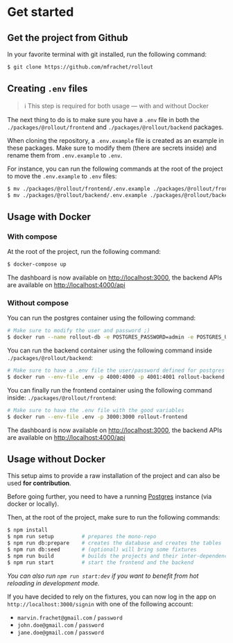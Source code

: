 # Get started

## Get the project from Github

In your favorite terminal with git installed, run the following command:

```sh
$ git clone https://github.com/mfrachet/rollout
```

## Creating `.env` files

> ℹ️ This step is required for both usage — with and without Docker

The next thing to do is to make sure you have a `.env` file in both the `./packages/@rollout/frontend` and `./packages/@rollout/backend` packages.

When cloning the repository, a `.env.example` file is created as an example in these packages. Make sure to modify them (there are secrets inside) and rename them from `.env.example` to `.env`.

For instance, you can run the following commands at the root of the project to move the `.env.example` to `.env` files:

```sh
$ mv ./packages/@rollout/frontend/.env.example ./packages/@rollout/frontend/.env
$ mv ./packages/@rollout/backend/.env.example ./packages/@rollout/backend/.env
```

## Usage with Docker

### With compose

At the root of the project, run the following command:

```sh
$ docker-compose up
```

The dashboard is now available on [http://localhost:3000](http://localhost:3000), the backend APIs are available on [http://localhost:4000/api](http://localhost:4000/api)

### Without compose

You can run the postgres container using the following command:

```sh
# Make sure to modify the user and password ;)
$ docker run --name rollout-db -e POSTGRES_PASSWORD=admin -e POSTGRES_USER=admin -e POSTGRES_DB=rollout -p 5432:5432 -d postgres
```

You can run the backend container using the following command inside `./packages/@rollout/backend`:

```sh
# Make sure to have a .env file the user/password defined for postgres
$ docker run --env-file .env -p 4000:4000 -p 4001:4001 rollout-backend
```

You can finally run the frontend container using the following command inside: `./packages/@rollout/frontend`:

```sh
# Make sure to have the .env file with the good variables
$ docker run --env-file .env -p 3000:3000 rollout-frontend
```

The dashboard is now available on [http://localhost:3000](http://localhost:3000), the backend APIs are available on [http://localhost:4000/api](http://localhost:4000/api)

## Usage without Docker

This setup aims to provide a raw installation of the project and can also be used **for contribution**.

Before going further, you need to have a running [Postgres](https://www.postgresql.org/) instance (via docker or locally).

Then, at the root of the project, make sure to run the following commands:

```sh
$ npm install
$ npm run setup         # prepares the mono-repo
$ npm run db:prepare    # creates the database and creates the tables
$ npm run db:seed       # (optional) will bring some fixtures
$ npm run build         # builds the projects and their inter-dependencies
$ npm run start         # start the frontend and the backend
```

_You can also run `npm run start:dev` if you want to benefit from hot reloading in development mode._

If you have decided to rely on the fixtures, you can now log in the app on `http://localhost:3000/signin` with one of the following account:

- `marvin.frachet@gmail.com` / `password`
- `john.doe@gmail.com` / `password`
- `jane.doe@gmail.com` / `password`
